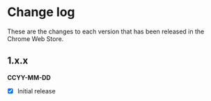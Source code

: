 # Change log

These are the changes to each version that has been released in the Chrome Web Store.

## 1.x.x 
**CCYY-MM-DD** 
- [x] Initial release


<!-- mads kristensens tweet about low nbr of reviews -->
<!-- 

animated gif
click
hover title column
hover & click publisher column
search 'docker'
hover % column
sort columns
copy to clipboard / paste in excel
vsts tab
vscode tab



gregt - add github issues to email link section ?
gregt - create vsmarketplacemetrics@gmail.com
gregt - test that support.vsmarketplacemetrics@gmail.com emails are received by vsmarketplacemetrics@gmail.com
-->
